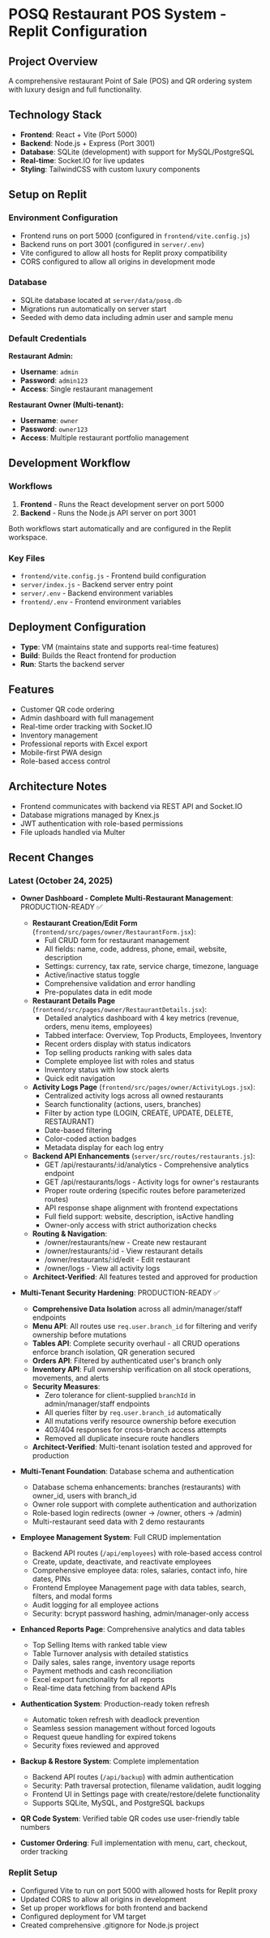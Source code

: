 # POSQ Restaurant POS System - Replit Configuration

## Project Overview
A comprehensive restaurant Point of Sale (POS) and QR ordering system with luxury design and full functionality.

## Technology Stack
- **Frontend**: React + Vite (Port 5000)
- **Backend**: Node.js + Express (Port 3001)
- **Database**: SQLite (development) with support for MySQL/PostgreSQL
- **Real-time**: Socket.IO for live updates
- **Styling**: TailwindCSS with custom luxury components

## Setup on Replit

### Environment Configuration
- Frontend runs on port 5000 (configured in `frontend/vite.config.js`)
- Backend runs on port 3001 (configured in `server/.env`)
- Vite configured to allow all hosts for Replit proxy compatibility
- CORS configured to allow all origins in development mode

### Database
- SQLite database located at `server/data/posq.db`
- Migrations run automatically on server start
- Seeded with demo data including admin user and sample menu

### Default Credentials

**Restaurant Admin:**
- **Username**: `admin`
- **Password**: `admin123`
- **Access**: Single restaurant management

**Restaurant Owner (Multi-tenant):**
- **Username**: `owner`
- **Password**: `owner123`
- **Access**: Multiple restaurant portfolio management

## Development Workflow

### Workflows
1. **Frontend** - Runs the React development server on port 5000
2. **Backend** - Runs the Node.js API server on port 3001

Both workflows start automatically and are configured in the Replit workspace.

### Key Files
- `frontend/vite.config.js` - Frontend build configuration
- `server/index.js` - Backend server entry point
- `server/.env` - Backend environment variables
- `frontend/.env` - Frontend environment variables

## Deployment Configuration
- **Type**: VM (maintains state and supports real-time features)
- **Build**: Builds the React frontend for production
- **Run**: Starts the backend server

## Features
- Customer QR code ordering
- Admin dashboard with full management
- Real-time order tracking with Socket.IO
- Inventory management
- Professional reports with Excel export
- Mobile-first PWA design
- Role-based access control

## Architecture Notes
- Frontend communicates with backend via REST API and Socket.IO
- Database migrations managed by Knex.js
- JWT authentication with role-based permissions
- File uploads handled via Multer

## Recent Changes

### Latest (October 24, 2025)
- **Owner Dashboard - Complete Multi-Restaurant Management**: PRODUCTION-READY ✅
  - **Restaurant Creation/Edit Form** (`frontend/src/pages/owner/RestaurantForm.jsx`):
    - Full CRUD form for restaurant management
    - All fields: name, code, address, phone, email, website, description
    - Settings: currency, tax rate, service charge, timezone, language
    - Active/inactive status toggle
    - Comprehensive validation and error handling
    - Pre-populates data in edit mode
  - **Restaurant Details Page** (`frontend/src/pages/owner/RestaurantDetails.jsx`):
    - Detailed analytics dashboard with 4 key metrics (revenue, orders, menu items, employees)
    - Tabbed interface: Overview, Top Products, Employees, Inventory
    - Recent orders display with status indicators
    - Top selling products ranking with sales data
    - Complete employee list with roles and status
    - Inventory status with low stock alerts
    - Quick edit navigation
  - **Activity Logs Page** (`frontend/src/pages/owner/ActivityLogs.jsx`):
    - Centralized activity logs across all owned restaurants
    - Search functionality (actions, users, branches)
    - Filter by action type (LOGIN, CREATE, UPDATE, DELETE, RESTAURANT)
    - Date-based filtering
    - Color-coded action badges
    - Metadata display for each log entry
  - **Backend API Enhancements** (`server/src/routes/restaurants.js`):
    - GET /api/restaurants/:id/analytics - Comprehensive analytics endpoint
    - GET /api/restaurants/logs - Activity logs for owner's restaurants
    - Proper route ordering (specific routes before parameterized routes)
    - API response shape alignment with frontend expectations
    - Full field support: website, description, isActive handling
    - Owner-only access with strict authorization checks
  - **Routing & Navigation**:
    - /owner/restaurants/new - Create new restaurant
    - /owner/restaurants/:id - View restaurant details
    - /owner/restaurants/:id/edit - Edit restaurant
    - /owner/logs - View all activity logs
  - **Architect-Verified**: All features tested and approved for production

- **Multi-Tenant Security Hardening**: PRODUCTION-READY ✅
  - **Comprehensive Data Isolation** across all admin/manager/staff endpoints
  - **Menu API**: All routes use `req.user.branch_id` for filtering and verify ownership before mutations
  - **Tables API**: Complete security overhaul - all CRUD operations enforce branch isolation, QR generation secured
  - **Orders API**: Filtered by authenticated user's branch only
  - **Inventory API**: Full ownership verification on all stock operations, movements, and alerts
  - **Security Measures**:
    - Zero tolerance for client-supplied `branchId` in admin/manager/staff endpoints
    - All queries filter by `req.user.branch_id` automatically
    - All mutations verify resource ownership before execution
    - 403/404 responses for cross-branch access attempts
    - Removed all duplicate insecure route handlers
  - **Architect-Verified**: Multi-tenant isolation tested and approved for production

- **Multi-Tenant Foundation**: Database schema and authentication
  - Database schema enhancements: branches (restaurants) with owner_id, users with branch_id
  - Owner role support with complete authentication and authorization
  - Role-based login redirects (owner → /owner, others → /admin)
  - Multi-restaurant seed data with 2 demo restaurants

- **Employee Management System**: Full CRUD implementation
  - Backend API routes (`/api/employees`) with role-based access control
  - Create, update, deactivate, and reactivate employees
  - Comprehensive employee data: roles, salaries, contact info, hire dates, PINs
  - Frontend Employee Management page with data tables, search, filters, and modal forms
  - Audit logging for all employee actions
  - Security: bcrypt password hashing, admin/manager-only access

- **Enhanced Reports Page**: Comprehensive analytics and data tables
  - Top Selling Items with ranked table view
  - Table Turnover analysis with detailed statistics
  - Daily sales, sales range, inventory usage reports
  - Payment methods and cash reconciliation
  - Excel export functionality for all reports
  - Real-time data fetching from backend APIs

- **Authentication System**: Production-ready token refresh
  - Automatic token refresh with deadlock prevention
  - Seamless session management without forced logouts
  - Request queue handling for expired tokens
  - Security fixes reviewed and approved

- **Backup & Restore System**: Complete implementation
  - Backend API routes (`/api/backup`) with admin authentication
  - Security: Path traversal protection, filename validation, audit logging
  - Frontend UI in Settings page with create/restore/delete functionality
  - Supports SQLite, MySQL, and PostgreSQL backups

- **QR Code System**: Verified table QR codes use user-friendly table numbers
- **Customer Ordering**: Full implementation with menu, cart, checkout, order tracking

### Replit Setup
- Configured Vite to run on port 5000 with allowed hosts for Replit proxy
- Updated CORS to allow all origins in development
- Set up proper workflows for both frontend and backend
- Configured deployment for VM target
- Created comprehensive .gitignore for Node.js project
